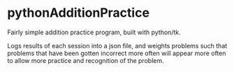 # pythonAdditionPractice

Fairly simple addition practice program, built with python/tk.

Logs results of each session into a json file, and weights problems such that problems that have been gotten incorrect more often will appear more often to allow more practice and recognition of the problem.
